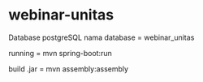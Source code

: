 # webinar-unitas

Database postgreSQL
nama database = webinar_unitas

 running = mvn spring-boot:run
 
 build .jar = mvn assembly:assembly
